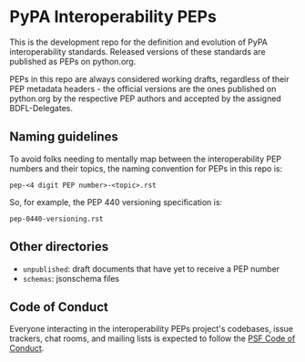PyPA Interoperability PEPs
==========================

This is the development repo for the definition and evolution of PyPA interoperability standards. Released versions of these standards are published as PEPs on python.org.

PEPs in this repo are always considered working drafts, regardless of their PEP metadata headers - the official versions are the ones published on python.org by the respective PEP authors and accepted by the assigned BDFL-Delegates.

Naming guidelines
-----------------

To avoid folks needing to mentally map between the interoperability PEP numbers and their topics, the naming convention for PEPs in this repo is:

    pep-<4 digit PEP number>-<topic>.rst

So, for example, the PEP 440 versioning specification is:

    pep-0440-versioning.rst

Other directories
-----------------

- `unpublished`: draft documents that have yet to receive a PEP number
- `schemas`: jsonschema files


Code of Conduct
---------------

Everyone interacting in the interoperability PEPs project's codebases, issue
trackers, chat rooms, and mailing lists is expected to follow the
[PSF Code of Conduct](https://github.com/pypa/.github/blob/main/CODE_OF_CONDUCT.md).
